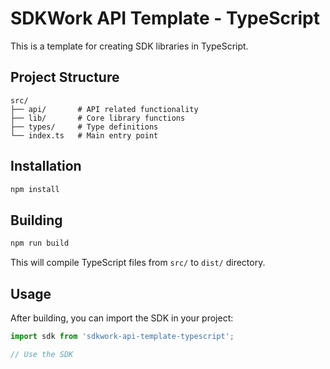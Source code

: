 # SDKWork API Template - TypeScript

This is a template for creating SDK libraries in TypeScript.

## Project Structure

```
src/
├── api/       # API related functionality
├── lib/       # Core library functions
├── types/     # Type definitions
└── index.ts   # Main entry point
```

## Installation

```bash
npm install
```

## Building

```bash
npm run build
```

This will compile TypeScript files from `src/` to `dist/` directory.

## Usage

After building, you can import the SDK in your project:

```typescript
import sdk from 'sdkwork-api-template-typescript';

// Use the SDK
```
